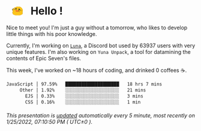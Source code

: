 <h1>   <img src="./spoink.gif" style="vertical-align:middle;" width="30px">   Hello ! </h1>

Nice to meet you! I'm just a guy without a tomorrow, who likes to develop little things with his poor knowledge.

Currently, I'm working on <a href='https://github.com/Asgarrrr/Luna'>`Luna`</a>, a Discord bot used by 63937 users with very unique features. I'm also working on `Yuna Unpack`, a tool for datamining the contents of Epic Seven's files.

This week, I've worked on ~18 hours of coding, and drinked 0 coffees ☕.

```
JavaScript │ 97.59%   ████████████████████   18 hrs 7 mins
     Other │ 1.92%    ░░░░░░░░░░░░░░░░░░░░   21 mins
       EJS │ 0.33%    ░░░░░░░░░░░░░░░░░░░░   3 mins
       CSS │ 0.16%    ░░░░░░░░░░░░░░░░░░░░   1 min
```

###### This presentation is [updated](https://github.com/Asgarrrr) automatically every 5 minute, most recently on 1/25/2022, 07:10:50 PM ( UTC±0 ).